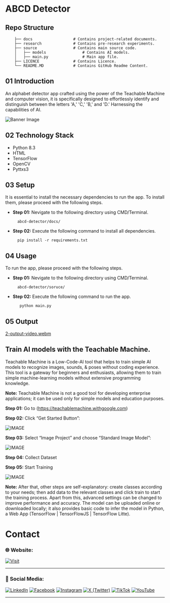 # ABCD Detector

## Repo Structure

```
    ├── docs                  # Contains project-related documents.
    ├── research              # Contains pre-research experiments.
    ├── source                # Contains main source code.
    │   ├── models                # Contains AI models.
    │   ├── main.py               # Main app file.
    ├── LICENCE               # Contains Licence.
    └── README.MD             # Contains GitHub Readme Content.

```

## 01 Introduction

An alphabet detector app crafted using the power of the Teachable Machine and computer vision, it is specifically designed to effortlessly identify and distinguish between the letters 'A,' 'C,' 'B,' and 'D.' Harnessing the capabilities of AI.

![Banner Image](docs/media/0-banner-image.png)


## 02 Technology Stack

- Python 8.3
- HTML
- TensorFlow
- OpenCV
- Pyttxs3

## 03 Setup

It is essential to install the necessary dependencies to run the app. To install them, please proceed with the following steps.

- **Step 01:** Nevigate to the following directory using CMD/Terminal.

  ```
    abcd-detector/docs/
  ```

- **Step 02:** Execute the following command to install all dependencies.

  ```
    pip install -r requirements.txt
  ```

## 04 Usage

To run the app, please proceed with the following steps.

- **Step 01:** Nevigate to the following directory using CMD/Terminal.

  ```
    abcd-detector/soruce/
  ```

- **Step 02:** Execute the following command to run the app.

  ```
     python main.py
  ```

## 05 Output

[2-output-video.webm](https://github.com/gunarakulangunaretnam/abcd-detector/assets/45822509/83205115-662d-4a41-83a2-b6ffba62e08f)

## Train AI models with the Teachable Machine.

Teachable Machine is a Low-Code-AI tool that helps to train simple AI models to recognize images, sounds, & poses without coding experience. This tool is a gateway for beginners and enthusiasts, allowing them to train simple machine-learning models without extensive programming knowledge.

**Note:** Teachable Machine is not a good tool for developing enterprise applications; it can be used only for simple models and education purposes.

**Step 01:** Go to (https://teachablemachine.withgoogle.com)

**Step 02:** Click “Get Started Button”:

![IMAGE](docs/media/3-tm-image.jpg)

**Step 03:** Select “Image Project” and choose “Standard Image Model”:

![IMAGE](docs/media/4-tm-image.jpg)

**Step 04:** Collect Dataset

**Step 05:** Start Training

![IMAGE](docs/media/5-tm-image.jpg)

**Note:** After that, other steps are self-explanatory: create classes according to your needs; then add data to the relevant classes and click train to start the training process. Apart from this, advanced settings can be changed to improve performance and accuracy. The model can be uploaded online or downloaded locally; it also provides basic code to infer the model in Python, a Web App (TensorFlow | TensorFlowJS | TensorFlow Litte).

# Contact

### 🌐 Website:
[![Visit](https://img.shields.io/badge/Visit%3A%20www.mpowerr.com-%23007ACC?style=flat&logo=google-chrome&logoColor=white&labelWidth=200)](https://www.mpowerr.com)

---

### 📱 Social Media:

[![LinkedIn](https://img.shields.io/badge/LinkedIn-%230077B5?style=for-the-badge&logo=linkedin&logoColor=white)](https://www.linkedin.com/company/mpowerr-info)
[![Facebook](https://img.shields.io/badge/Facebook-%231877F2?style=for-the-badge&logo=facebook&logoColor=white)](https://www.facebook.com/mpowerr.info)
[![Instagram](https://img.shields.io/badge/Instagram-%23E4405F?style=for-the-badge&logo=instagram&logoColor=white)](https://www.instagram.com/mpowerr.info)
[![X (Twitter)](https://img.shields.io/badge/X-%231DA1F2?style=for-the-badge&logo=x&logoColor=white)](https://x.com/MpowerrInfo)
[![TikTok](https://img.shields.io/badge/TikTok-%23000000?style=for-the-badge&logo=tiktok&logoColor=white)](https://www.tiktok.com/@mpowerr.info)
[![YouTube](https://img.shields.io/badge/YouTube-%23FF0000?style=for-the-badge&logo=youtube&logoColor=white)](https://www.youtube.com/@mpowerrinfo)

---
